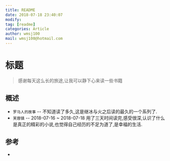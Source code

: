 ```yaml
---
title: README
date: 2018-07-18 23:40:07	
modify: 
tag: [readme]
categories: Article
author: wmsj100
mail: wmsj100@hotmail.com
---
```


# 标题
> 感谢每天这么长的旅途,让我可以静下心来读一些书籍

## 概述
- `罗马人的故事` -- 不知道读了多久,这是继冰与火之后读的最久的一个系列了.
- `芙蓉镇` -- 2018-07-16 ~ 2018-07-18 用了三天时间读完,感受很深,认识了什么是真正的精彩的小说,也觉得自己经历的不足为道了,是幸福的生活.

## 参考
- []()
